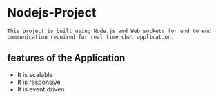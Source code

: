 # Nodejs-Project

`This project is built using Node.js and Web sockets for end to end 
communication required for real time chat application.`

## features of the Application
   - It is scalable
   - It is responsive
   - It is event driven 
